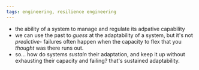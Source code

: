 ```yaml
---
tags: engineering, resilience engineering
---
```


- the ability of a system to manage and regulate its adpative capability
- we can use the past to _guess_ at the adaptability of a system, but it's not _predictive_- failures often happen when the capacity to flex that you _thought_ was there runs out.
- so... how do systems _sustain_ their adaptation, and keep it up without exhausting their capacity and failing? that's sustained adaptability.